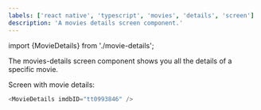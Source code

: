 ```yaml
---
labels: ['react native', 'typescript', 'movies', 'details', 'screen']
description: 'A movies details screen component.'
---
```


import {MovieDetails} from './movie-details';

The movies-details screen component shows you all the details of a specific movie.

Screen with movie details:

```js live
<MovieDetails imdbID="tt0993846" />
```
